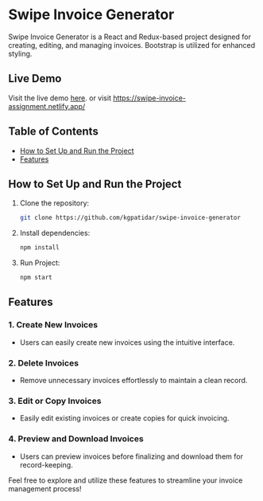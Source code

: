 # Swipe Invoice Generator

Swipe Invoice Generator is a React and Redux-based project designed for creating, editing, and managing invoices. Bootstrap is utilized for enhanced styling.

## Live Demo

Visit the live demo [here](https://swipe-invoice-assignment.netlify.app/).
or visit https://swipe-invoice-assignment.netlify.app/

## Table of Contents

- [How to Set Up and Run the Project](#how-to-set-up-and-run-the-project)
- [Features](#features)

## How to Set Up and Run the Project

1. Clone the repository:

   ```bash
   git clone https://github.com/kgpatidar/swipe-invoice-generator

   ```

2. Install dependencies:

   ```bash
   npm install

   ```

3. Run Project:
   ```bash
   npm start
   ```

## Features

### 1. Create New Invoices

- Users can easily create new invoices using the intuitive interface.

### 2. Delete Invoices

- Remove unnecessary invoices effortlessly to maintain a clean record.

### 3. Edit or Copy Invoices

- Easily edit existing invoices or create copies for quick invoicing.

### 4. Preview and Download Invoices

- Users can preview invoices before finalizing and download them for record-keeping.

Feel free to explore and utilize these features to streamline your invoice management process!
